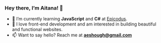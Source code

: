 ### Hey there, I’m Aitana! 👋
* 🌱 I’m currently learning **JavaScript** and **C#** at [Epicodus](https://www.epicodus.com/).
* 💞 I love front-end development and am interested in building beautiful and functional websites.
* 📫 Want to say hello? Reach me at **aeshough@gmail.com**
